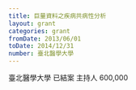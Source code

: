 ```yaml
---
title: 巨量資料之疾病共病性分析
layout: grant
categories: grant
fromDate: 2013/06/01
toDate: 2014/12/31
number: 臺北醫學大學
---
```


臺北醫學大學
已結案
主持人
600,000